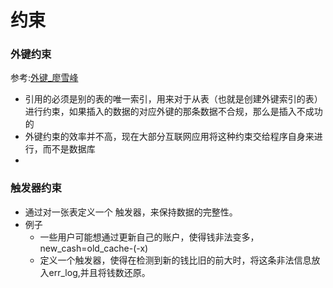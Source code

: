 约束
=================
### 外键约束
参考:[外键_廖雪峰](https://www.liaoxuefeng.com/wiki/1177760294764384/1218728424164736)
- 引用的必须是别的表的唯一索引，用来对于从表（也就是创建外键索引的表）进行约束，如果插入的数据的对应外键的那条数据不合规，那么是插入不成功的
- 外键约束的效率并不高，现在大部分互联网应用将这种约束交给程序自身来进行，而不是数据库
- 

### 触发器约束
- 通过对一张表定义一个 触发器，来保持数据的完整性。
- 例子
    - 一些用户可能想通过更新自己的账户，使得钱非法变多，new_cash=old_cache-(-x)
    - 定义一个触发器，使得在检测到新的钱比旧的前大时，将这条非法信息放入err_log,并且将钱数还原。  